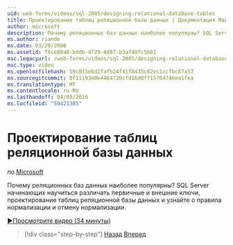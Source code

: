 ```yaml
---
uid: web-forms/videos/sql-2005/designing-relational-database-tables
title: Проектирование таблиц реляционной базы данных | Документация Майкрософт
author: microsoft
description: Почему реляционных баз данных наиболее популярны? SQL Server начинающих научитесь различать первичные и внешние ключи реляционной базы данных разработки...
ms.author: riande
ms.date: 03/29/2006
ms.assetid: f8ce88a0-bddb-4f29-8d87-b3af40fc5b61
msc.legacyurl: /web-forms/videos/sql-2005/designing-relational-database-tables
msc.type: video
ms.openlocfilehash: 59c015ebd2fafb24f41f8435c62ec1ccfbc67a57
ms.sourcegitcommit: 0f1119340e4464720cfd16d0ff15764746ea1fea
ms.translationtype: MT
ms.contentlocale: ru-RU
ms.lasthandoff: 04/09/2019
ms.locfileid: "59421385"
---
```

# <a name="designing-relational-database-tables"></a>Проектирование таблиц реляционной базы данных

по [Microsoft](https://github.com/microsoft)

Почему реляционных баз данных наиболее популярны? SQL Server начинающих научиться различать первичные и внешние ключи, проектирование таблиц реляционной базы данных и узнайте о правила нормализации и отмену нормализации.

[&#9654;Просмотрите видео (34 минуты)](https://channel9.msdn.com/Blogs/ASP-NET-Site-Videos/designing-relational-database-tables)

> [!div class="step-by-step"]
> [Назад](more-about-column-data-types-and-other-properties.md)
> [Вперед](manipulating-database-data.md)

